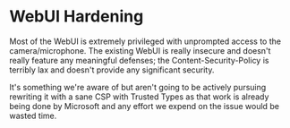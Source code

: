 # WebUI Hardening

Most of the WebUI is extremely privileged with unprompted access to the
camera/microphone. The existing WebUI is really insecure and doesn't really
feature any meaningful defenses; the Content-Security-Policy is terribly lax and
doesn't provide any significant security.

It's something we're aware of but aren't going to be actively pursuing rewriting
it with a sane CSP with Trusted Types as that work is already being done by
Microsoft and any effort we expend on the issue would be wasted time.
